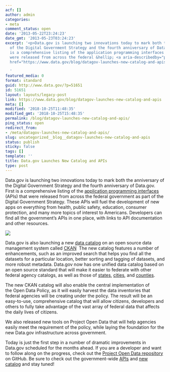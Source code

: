 ```yaml
---
acf: []
author: admin
categories:
- meta
comment_status: open
date: '2013-05-22T23:24:23'
date_gmt: '2013-05-23T03:24:23'
excerpt: '<p>Data.gov is launching two innovations today to mark both the anniversary
  of the Digital Government Strategy and the fourth anniversary of Data.gov. First
  is a comprehensive listing of the application programming interfaces (APIs) that
  were released from across the federal &hellip; <a aria-describedby="post-title-51651"
  href="https://www.data.gov/blog/datagov-launches-new-catalog-and-apis">Continued</a></p>

  '
featured_media: 0
format: standard
guid: http://www.data.gov/?p=51651
id: 51651
layout: layouts/legacy-post
link: https://www.data.gov/blog/datagov-launches-new-catalog-and-apis
meta: []
modified: '2018-10-25T11:48:35'
modified_gmt: '2018-10-25T15:48:35'
permalink: /blog/datagov-launches-new-catalog-and-apis/
ping_status: open
redirect_from:
- /meta/datagov-launches-new-catalog-and-apis/
slug: uncategorized__blog__datagov-launches-new-catalog-and-apis
status: publish
sticky: false
tags: []
template: ''
title: Data.gov Launches New Catalog and APIs
type: post
---
```

Data.gov is launching two innovations today to mark both the anniversary of the Digital Government Strategy and the fourth anniversary of Data.gov. First is a comprehensive listing of the [application programming interfaces](http://www.data.gov/developers/page/developer-resources) (APIs) that were released from across the federal government as part of the Digital Government Strategy. These APIs will fuel the development of new apps on everything from health, public safety, education, consumer protection, and many more topics of interest to Americans. Developers can find all the government’s APIs in one place, with links to API documentation and other resources.


![](https://s3.amazonaws.com/bsp-ocsit-prod-east-appdata/datagov/wordpress/2013/10/geo3.jpg)


Data.gov is also launching a new [data catalog](http://catalog.data.gov/) on an open source data management system called [CKAN](http://ckan.org/)  The new catalog features a number of enhancements, such as an improved search that helps you find all the datasets for a particular location, better sorting and tagging of datasets, and more robust metadata. Data.gov now has one unified data catalog based on an open source standard that will make it easier to federate with other federal agency catalogs, as well as those of [states](http://www.data.gov/states/community/states), [cities](http://www.data.gov/cities/community/cities), and [counties](http://www.data.gov/counties/community/counties). 


The new CKAN catalog will also enable the central implementation of the Open Data Policy, as it will easily harvest the data inventories that federal agencies will be creating under the policy. The result will be an easy-to-use, comprehensive catalog that will allow citizens, developers and others to fully take advantage of the vast array of federal data that affects the daily lives of citizens. 


We also released new tools on Project Open Data that will help agencies easily meet the requirement of the policy, while laying the foundation for the new Data.gov infrastructure across government.


Today is just the first step in a number of dramatic improvements in Data.gov scheduled for the months ahead. If you are a developer and want to follow along on the progress, check out the [Project Open Data repository](https://github.com/project-open-data) on GitHub. Be sure to check out the government-wide [APIs](http://www.data.gov/developers/page/developer-resources) and [new catalog](http://catalog.data.gov/) and stay tuned! 


